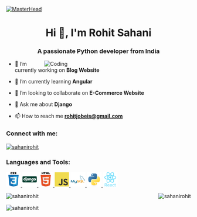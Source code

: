[![MasterHead](https://1.bp.blogspot.com/-7A4WynwLsMw/XbBpCXG8fHI/AAAAAAAAMt4/uOa1bpLskYgrwGbllhSu2SDj_Mig8SXJQCLcBGAsYHQ/s1600/2000_600px.gif)](https://github.com/sahanirohit)
<h1 align="center">Hi 👋, I'm Rohit Sahani</h1>
<h3 align="center">A passionate Python developer from India</h3>
<img src="https://cdn.dribbble.com/users/1162077/screenshots/3848914/programmer.gif" align="right" width="400" alt="Coding">



- 🔭 I’m currently working on **Blog Website**

- 🌱 I’m currently learning **Angular**

- 👯 I’m looking to collaborate on **E-Commerce Website**

- 💬 Ask me about **Django**

- 📫 How to reach me **rohitjobeis@gmail.com**

<h3 align="left">Connect with me:</h3>
<p align="left">
<a href="https://linkedin.com/in/sahanirohit" target="blank"><img align="center" src="https://raw.githubusercontent.com/rahuldkjain/github-profile-readme-generator/master/src/images/icons/Social/linked-in-alt.svg" alt="sahanirohit" height="30" width="40" /></a>
</p>

<h3 align="left">Languages and Tools:</h3>
<p align="left"> <a href="https://www.w3schools.com/css/" target="_blank" rel="noreferrer"> <img src="https://raw.githubusercontent.com/devicons/devicon/master/icons/css3/css3-original-wordmark.svg" alt="css3" width="40" height="40"/> </a> <a href="https://www.djangoproject.com/" target="_blank" rel="noreferrer"> <img src="https://raw.githubusercontent.com/devicons/devicon/master/icons/django/django-original.svg" alt="django" width="40" height="40"/> </a> <a href="https://www.w3.org/html/" target="_blank" rel="noreferrer"> <img src="https://raw.githubusercontent.com/devicons/devicon/master/icons/html5/html5-original-wordmark.svg" alt="html5" width="40" height="40"/> </a> <a href="https://developer.mozilla.org/en-US/docs/Web/JavaScript" target="_blank" rel="noreferrer"> <img src="https://raw.githubusercontent.com/devicons/devicon/master/icons/javascript/javascript-original.svg" alt="javascript" width="40" height="40"/> </a> <a href="https://www.mysql.com/" target="_blank" rel="noreferrer"> <img src="https://raw.githubusercontent.com/devicons/devicon/master/icons/mysql/mysql-original-wordmark.svg" alt="mysql" width="40" height="40"/> </a> <a href="https://www.python.org" target="_blank" rel="noreferrer"> <img src="https://raw.githubusercontent.com/devicons/devicon/master/icons/python/python-original.svg" alt="python" width="40" height="40"/> </a> <a href="https://reactjs.org/" target="_blank" rel="noreferrer"> <img src="https://raw.githubusercontent.com/devicons/devicon/master/icons/react/react-original-wordmark.svg" alt="react" width="40" height="40"/> </a> </p>

<p><img align="left" src="https://github-readme-stats.vercel.app/api/top-langs?username=sahanirohit&show_icons=true&locale=en&layout=compact" alt="sahanirohit" /></p>

<p>&nbsp;<img align="right" src="https://github-readme-stats.vercel.app/api?username=sahanirohit&show_icons=true&locale=en" alt="sahanirohit" /></p>

<p><img align="center" src="https://github-readme-streak-stats.herokuapp.com/?user=sahanirohit&" alt="sahanirohit" /></p>
